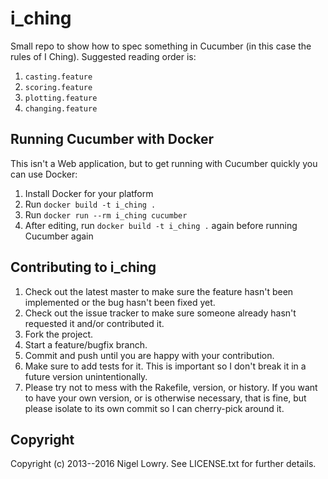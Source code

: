 # i_ching

Small repo to show how to spec something in Cucumber (in this case the rules of I Ching). Suggested reading order is:

1. `casting.feature`
1. `scoring.feature`
1. `plotting.feature`
1. `changing.feature`

## Running Cucumber with Docker

This isn't a Web application, but to get running with Cucumber quickly you can use Docker:

1. Install Docker for your platform
1. Run `docker build -t i_ching .`
1. Run `docker run --rm i_ching cucumber`
1. After editing, run `docker build -t i_ching .` again before running Cucumber again

## Contributing to i_ching
 
1. Check out the latest master to make sure the feature hasn't been implemented or the bug hasn't been fixed yet.
1. Check out the issue tracker to make sure someone already hasn't requested it and/or contributed it.
1. Fork the project.
1. Start a feature/bugfix branch.
1. Commit and push until you are happy with your contribution.
1. Make sure to add tests for it. This is important so I don't break it in a future version unintentionally.
1. Please try not to mess with the Rakefile, version, or history. If you want to have your own version, or is otherwise necessary, that is fine, but please isolate to its own commit so I can cherry-pick around it.

## Copyright

Copyright (c) 2013--2016 Nigel Lowry. See LICENSE.txt for
further details.

